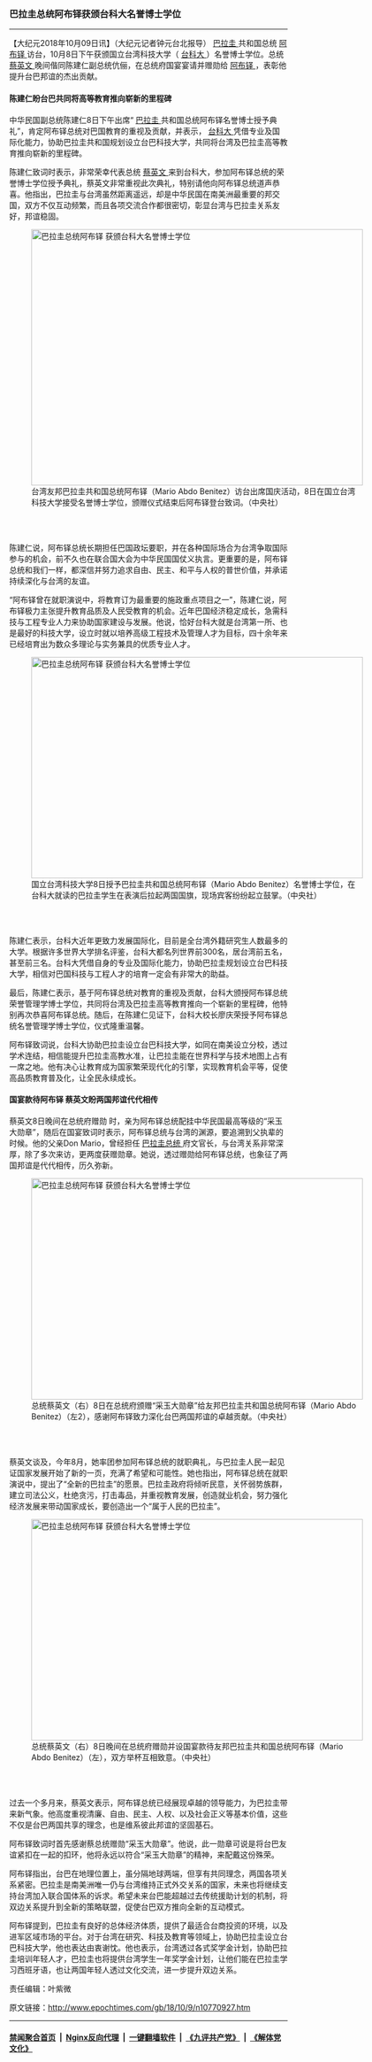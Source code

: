 ### 巴拉圭总统阿布铎获颁台科大名誉博士学位
------------------------

<p>
 【大纪元2018年10月09日讯】（大纪元记者钟元台北报导）
 <a href="http://www.epochtimes.com/gb/tag/%E5%B7%B4%E6%8B%89%E5%9C%AD.html">
  巴拉圭
 </a>
 共和国总统
 <a href="http://www.epochtimes.com/gb/tag/%E9%98%BF%E5%B8%83%E9%93%8E.html">
  阿布铎
 </a>
 访台，10月8日下午获颁国立台湾科技大学（
 <a href="http://www.epochtimes.com/gb/tag/%E5%8F%B0%E7%A7%91%E5%A4%A7.html">
  台科大
 </a>
 ）名誉博士学位。总统
 <a href="http://www.epochtimes.com/gb/tag/%E8%94%A1%E8%8B%B1%E6%96%87.html">
  蔡英文
 </a>
 晚间偕同陈建仁副总统伉俪，在总统府国宴宴请并赠勋给
 <a href="http://www.epochtimes.com/gb/tag/%E9%98%BF%E5%B8%83%E9%93%8E.html">
  阿布铎
 </a>
 ，表彰他提升台巴邦谊的杰出贡献。
</p>
<h4>
 陈建仁盼台巴共同将高等教育推向崭新的里程碑
</h4>
<p>
 中华民国副总统陈建仁8日下午出席“
 <a href="http://www.epochtimes.com/gb/tag/%E5%B7%B4%E6%8B%89%E5%9C%AD.html">
  巴拉圭
 </a>
 共和国总统阿布铎名誉博士授予典礼”，肯定阿布铎总统对巴国教育的重视及贡献，并表示，
 <a href="http://www.epochtimes.com/gb/tag/%E5%8F%B0%E7%A7%91%E5%A4%A7.html">
  台科大
 </a>
 凭借专业及国际化能力，协助巴拉圭共和国规划设立台巴科技大学，共同将台湾及巴拉圭高等教育推向崭新的里程碑。
</p>
<p>
 陈建仁致词时表示，非常荣幸代表总统
 <a href="http://www.epochtimes.com/gb/tag/%E8%94%A1%E8%8B%B1%E6%96%87.html">
  蔡英文
 </a>
 来到台科大，参加阿布铎总统的荣誉博士学位授予典礼，蔡英文非常重视此次典礼，特别请他向阿布铎总统道声恭喜。他指出，巴拉圭与台湾虽然距离遥远，却是中华民国在南美洲最重要的邦交国，双方不仅互动频繁，而且各项交流合作都很密切，彰显台湾与巴拉圭关系友好，邦谊稳固。
</p>
<figure class="wp-caption aligncenter" id="attachment_10771077" style="width: 600px">
 <a href="http://i.epochtimes.com/assets/uploads/2018/10/1810082233262378.jpg">
  <img alt="巴拉圭总统阿布铎 获颁台科大名誉博士学位" class="size-large wp-image-10771077" height="463" src="http://i.epochtimes.com/assets/uploads/2018/10/1810082233262378-600x463.jpg" title="巴拉圭总统阿布铎 获颁台科大名誉博士学位" width="600"/>
 </a>
 <br/><figcaption class="wp-caption-text">
  台湾友邦巴拉圭共和国总统阿布铎（Mario Abdo Benitez）访台出席国庆活动，8日在国立台湾科技大学接受名誉博士学位，颁赠仪式结束后阿布铎登台致词。（中央社）
 </figcaption><br/>
</figure><br/>
<p>
 陈建仁说，阿布铎总统长期担任巴国政坛要职，并在各种国际场合为台湾争取国际参与的机会，前不久也在联合国大会为中华民国国仗义执言。更重要的是，阿布铎总统和我们一样，都深信并努力追求自由、民主、和平与人权的普世价值，并承诺持续深化与台湾的友谊。
</p>
<p>
 “阿布铎曾在就职演说中，将教育订为最重要的施政重点项目之一”，陈建仁说，阿布铎极力主张提升教育品质及人民受教育的机会。近年巴国经济稳定成长，急需科技与工程专业人力来协助国家建设与发展。他说，恰好台科大就是台湾第一所、也是最好的科技大学，设立时就以培养高级工程技术及管理人才为目标，四十余年来已经培育出为数众多理论与实务兼具的优质专业人才。
</p>
<figure class="wp-caption aligncenter" id="attachment_10771080" style="width: 600px">
 <a href="http://i.epochtimes.com/assets/uploads/2018/10/1810082234232378.jpg">
  <img alt="巴拉圭总统阿布铎 获颁台科大名誉博士学位" class="size-large wp-image-10771080" height="400" src="http://i.epochtimes.com/assets/uploads/2018/10/1810082234232378-600x400.jpg" title="巴拉圭总统阿布铎 获颁台科大名誉博士学位" width="600"/>
 </a>
 <br/><figcaption class="wp-caption-text">
  国立台湾科技大学8日授予巴拉圭共和国总统阿布铎（Mario Abdo Benitez）名誉博士学位，在台科大就读的巴拉圭学生在表演后拉起两国国旗，现场宾客纷纷起立鼓掌。（中央社）
 </figcaption><br/>
</figure><br/>
<p>
 陈建仁表示，台科大近年更致力发展国际化，目前是全台湾外籍研究生人数最多的大学。根据许多世界大学排名评鉴，台科大都名列世界前300名，居台湾前五名，甚至前三名。台科大凭借自身的专业及国际化能力，协助巴拉圭规划设立台巴科技大学，相信对巴国科技与工程人才的培育一定会有非常大的助益。
</p>
<p>
 最后，陈建仁表示，基于阿布铎总统对教育的重视及贡献，台科大颁授阿布铎总统荣誉管理学博士学位，共同将台湾及巴拉圭高等教育推向一个崭新的里程碑，他特别再次恭喜阿布铎总统。随后，在陈建仁见证下，台科大校长廖庆荣授予阿布铎总统名誉管理学博士学位，仪式隆重温馨。
</p>
<p>
 阿布铎致词说，台科大协助巴拉圭设立台巴科技大学，如同在南美设立分校，透过学术连结，相信能提升巴拉圭高教水准，让巴拉圭能在世界科学与技术地图上占有一席之地。他有决心让教育成为国家繁荣现代化的引擎，实现教育机会平等，促使高品质教育普及化，让全民永续成长。
</p>
<h4>
 国宴款待阿布铎 蔡英文盼两国邦谊代代相传
</h4>
<p>
 蔡英文8日晚间在总统府赠勋 时，亲为阿布铎总统配挂中华民国最高等级的“采玉大勋章”，随后在国宴致词时表示，阿布铎总统与台湾的渊源，要追溯到父执辈的时候。他的父亲Don Mario，曾经担任
 <a href="http://www.epochtimes.com/gb/tag/%E5%B7%B4%E6%8B%89%E5%9C%AD%E6%80%BB%E7%BB%9F.html">
  巴拉圭总统
 </a>
 府文官长，与台湾关系非常深厚，除了多次来访，更两度获赠勋章。她说，透过赠勋给阿布铎总统，也象征了两国邦谊是代代相传，历久弥新。
</p>
<figure class="wp-caption aligncenter" id="attachment_10771098" style="width: 600px">
 <a href="http://i.epochtimes.com/assets/uploads/2018/10/1810082228492378.jpg">
  <img alt="巴拉圭总统阿布铎 获颁台科大名誉博士学位" class="size-large wp-image-10771098" height="400" src="http://i.epochtimes.com/assets/uploads/2018/10/1810082228492378-600x400.jpg" title="巴拉圭总统阿布铎 获颁台科大名誉博士学位" width="600"/>
 </a>
 <br/><figcaption class="wp-caption-text">
  总统蔡英文（右）8日在总统府颁赠“采玉大勋章”给友邦巴拉圭共和国总统阿布铎（Mario Abdo Benitez）（左2），感谢阿布铎致力深化台巴两国邦谊的卓越贡献。（中央社）
 </figcaption><br/>
</figure><br/>
<p>
 蔡英文谈及，今年8月，她率团参加阿布铎总统的就职典礼，与巴拉圭人民一起见证国家发展开始了新的一页，充满了希望和可能性。她也指出，阿布铎总统在就职演说中，提出了“全新的巴拉圭”的愿景。巴拉圭政府将倾听民意，关怀弱势族群，建立司法公义，杜绝贪污，打击毒品，并重视教育发展，创造就业机会，努力强化经济发展来带动国家成长，要创造出一个“属于人民的巴拉圭”。
</p>
<figure class="wp-caption aligncenter" id="attachment_10771097" style="width: 600px">
 <a href="http://i.epochtimes.com/assets/uploads/2018/10/1810082229482378.jpg">
  <img alt="巴拉圭总统阿布铎 获颁台科大名誉博士学位" class="size-large wp-image-10771097" height="400" src="http://i.epochtimes.com/assets/uploads/2018/10/1810082229482378-600x400.jpg" title="巴拉圭总统阿布铎 获颁台科大名誉博士学位" width="600"/>
 </a>
 <br/><figcaption class="wp-caption-text">
  总统蔡英文（右）8日晚间在总统府赠勋并设国宴款待友邦巴拉圭共和国总统阿布铎（Mario Abdo Benitez）（左），双方举杯互相致意。（中央社）
 </figcaption><br/>
</figure><br/>
<p>
 过去一个多月来，蔡英文表示，阿布铎总统已经展现卓越的领导能力，为巴拉圭带来新气象。他高度重视清廉、自由、民主、人权、以及社会正义等基本价值，这些不仅是台巴两国共享的理念，也是维系彼此邦谊的坚固基石。
</p>
<p>
 阿布铎致词时首先感谢蔡总统赠勋“采玉大勋章”。他说，此一勋章可说是将台巴友谊紧扣在一起的扣环，他将永远以符合“采玉大勋章”的精神，来配戴这份殊荣。
</p>
<p>
 阿布铎指出，台巴在地理位置上，虽分隔地球两端，但享有共同理念，两国各项关系紧密。巴拉圭是南美洲唯一仍与台湾维持正式外交关系的国家，未来也将继续支持台湾加入联合国体系的诉求。希望未来台巴能超越过去传统援助计划的机制，将双边关系提升到全新的策略联盟，促使台巴双方推向全新的互动模式。
</p>
<p>
 阿布铎提到，巴拉圭有良好的总体经济体质，提供了最适合台商投资的环境，以及进军区域市场的平台。对于台湾在研究、科技及教育等领域上，协助巴拉圭设立台巴科技大学，他也表达由衷谢忱。他也表示，台湾透过各式奖学金计划，协助巴拉圭培训年轻人才，巴拉圭也将提供台湾学生一年奖学金计划，让他们能在巴拉圭学习西班牙语，也让两国年轻人透过文化交流，进一步提升双边关系。
</p>
<p>
 <center>
 </center>
 责任编辑：叶紫微
</p>

原文链接：http://www.epochtimes.com/gb/18/10/9/n10770927.htm


------------------------
#### [禁闻聚合首页](https://github.com/gfw-breaker/banned-news/blob/master/README.md) &nbsp;|&nbsp; [Nginx反向代理](https://github.com/gfw-breaker/open-proxy/blob/master/README.md) &nbsp;|&nbsp; [一键翻墙软件](https://github.com/gfw-breaker/nogfw/blob/master/README.md) &nbsp;|&nbsp; [《九评共产党》](https://github.com/gfw-breaker/9ping.md/blob/master/README.md#九评之一评共产党是什么) &nbsp;|&nbsp; [《解体党文化》](https://github.com/gfw-breaker/jtdwh.md/blob/master/README.md#绪论)